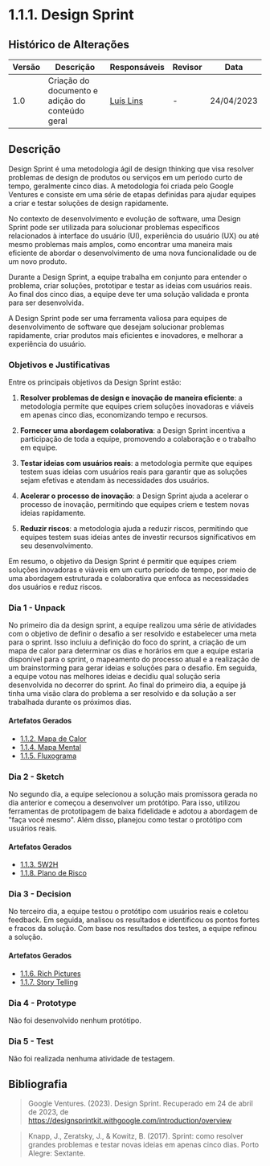 # 1.1.1. Design Sprint

## Histórico de Alterações

| Versão | Descrição                                       | Responsáveis                                 | Revisor | Data       |
| ------ | ----------------------------------------------- | -------------------------------------------- | ------- | ---------- |
| 1.0    | Criação do documento e adição do conteúdo geral | [Luís Lins](https://github.com/luisgaboardi) | -       | 24/04/2023 |

## Descrição

Design Sprint é uma metodologia ágil de design thinking que visa resolver problemas de design de produtos ou serviços em um período curto de tempo, geralmente cinco dias. A metodologia foi criada pelo Google Ventures e consiste em uma série de etapas definidas para ajudar equipes a criar e testar soluções de design rapidamente.

No contexto de desenvolvimento e evolução de software, uma Design Sprint pode ser utilizada para solucionar problemas específicos relacionados à interface do usuário (UI), experiência do usuário (UX) ou até mesmo problemas mais amplos, como encontrar uma maneira mais eficiente de abordar o desenvolvimento de uma nova funcionalidade ou de um novo produto.

Durante a Design Sprint, a equipe trabalha em conjunto para entender o problema, criar soluções, prototipar e testar as ideias com usuários reais. Ao final dos cinco dias, a equipe deve ter uma solução validada e pronta para ser desenvolvida.

A Design Sprint pode ser uma ferramenta valiosa para equipes de desenvolvimento de software que desejam solucionar problemas rapidamente, criar produtos mais eficientes e inovadores, e melhorar a experiência do usuário.

### Objetivos e Justificativas

Entre os principais objetivos da Design Sprint estão:

1. **Resolver problemas de design e inovação de maneira eficiente**: a metodologia permite que equipes criem soluções inovadoras e viáveis ​​em apenas cinco dias, economizando tempo e recursos.

1. **Fornecer uma abordagem colaborativa**: a Design Sprint incentiva a participação de toda a equipe, promovendo a colaboração e o trabalho em equipe.

1. **Testar ideias com usuários reais**: a metodologia permite que equipes testem suas ideias com usuários reais para garantir que as soluções sejam efetivas e atendam às necessidades dos usuários.

1. **Acelerar o processo de inovação**: a Design Sprint ajuda a acelerar o processo de inovação, permitindo que equipes criem e testem novas ideias rapidamente.

1. **Reduzir riscos**: a metodologia ajuda a reduzir riscos, permitindo que equipes testem suas ideias antes de investir recursos significativos em seu desenvolvimento.

Em resumo, o objetivo da Design Sprint é permitir que equipes criem soluções inovadoras e viáveis ​​em um curto período de tempo, por meio de uma abordagem estruturada e colaborativa que enfoca as necessidades dos usuários e reduz riscos.

### Dia 1 - Unpack

No primeiro dia da design sprint, a equipe realizou uma série de atividades com o objetivo de definir o desafio a ser resolvido e estabelecer uma meta para o sprint. Isso incluiu a definição do foco do sprint, a criação de um mapa de calor para determinar os dias e horários em que a equipe estaria disponível para o sprint, o mapeamento do processo atual e a realização de um brainstorming para gerar ideias e soluções para o desafio. Em seguida, a equipe votou nas melhores ideias e decidiu qual solução seria desenvolvida no decorrer do sprint. Ao final do primeiro dia, a equipe já tinha uma visão clara do problema a ser resolvido e da solução a ser trabalhada durante os próximos dias.

#### Artefatos Gerados

- [1.1.2. Mapa de Calor](Base/Artefatos/1.1.2.MapaCalor.md)
- [1.1.4. Mapa Mental](Base/Artefatos/1.1.4.MapaMental.md)
- [1.1.5. Fluxograma](Base/Artefatos/1.1.5.Fluxograma.md)

### Dia 2 - Sketch

No segundo dia, a equipe selecionou a solução mais promissora gerada no dia anterior e começou a desenvolver um protótipo. Para isso, utilizou ferramentas de prototipagem de baixa fidelidade e adotou a abordagem de "faça você mesmo". Além disso, planejou como testar o protótipo com usuários reais.

#### Artefatos Gerados

- [1.1.3. 5W2H](Base/Artefatos/1.1.3.5W2H.md)
- [1.1.8. Plano de Risco](Base/Artefatos/1.1.8.PlanoRisco.md)

### Dia 3 - Decision

No terceiro dia, a equipe testou o protótipo com usuários reais e coletou feedback. Em seguida, analisou os resultados e identificou os pontos fortes e fracos da solução. Com base nos resultados dos testes, a equipe refinou a solução.

#### Artefatos Gerados

- [1.1.6. Rich Pictures](Base/Artefatos/1.1.6.RichPictures.md)
- [1.1.7. Story Telling](Base/Artefatos/1.1.7.StoryTelling.md)

### Dia 4 - Prototype

Não foi desenvolvido nenhum protótipo.

### Dia 5 - Test

Não foi realizada nenhuma atividade de testagem.

## Bibliografia

> Google Ventures. (2023). Design Sprint. Recuperado em 24 de abril de 2023, de https://designsprintkit.withgoogle.com/introduction/overview

> Knapp, J., Zeratsky, J., & Kowitz, B. (2017). Sprint: como resolver grandes problemas e testar novas ideias em apenas cinco dias. Porto Alegre: Sextante.

